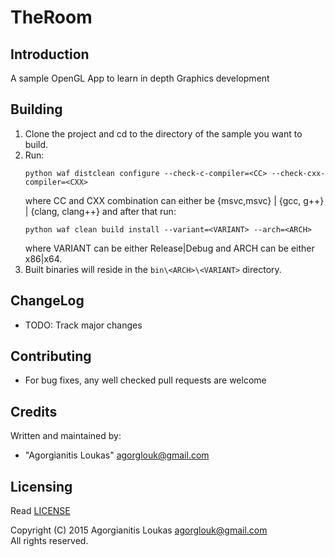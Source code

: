TheRoom
=======

Introduction
------------
A sample OpenGL App to learn in depth Graphics development

Building
--------
 1. Clone the project and cd to the directory of the sample you want to build.
 2. Run:  
    ```
    python waf distclean configure --check-c-compiler=<CC> --check-cxx-compiler=<CXX>
    ```
    where CC and CXX combination can either be {msvc,msvc} | {gcc, g++} | {clang, clang++} and after that run:  
    ```
    python waf clean build install --variant=<VARIANT> --arch=<ARCH>
    ```
    where VARIANT can be either Release|Debug and ARCH can be either x86|x64.
 3. Built binaries will reside in the `bin\<ARCH>\<VARIANT>` directory.

ChangeLog
---------
 * TODO: Track major changes

Contributing
------------
 * For bug fixes, any well checked pull requests are welcome

Credits
-------
Written and maintained by: 
* "Agorgianitis Loukas" <agorglouk@gmail.com>

Licensing
---------
Read [LICENSE](LICENSE.md)  

Copyright (C) 2015 Agorgianitis Loukas <agorglouk@gmail.com>  
All rights reserved.

